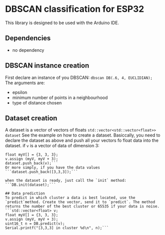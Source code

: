 # DBSCAN classification for ESP32
This library is designed to be used with the Arduino IDE.

## Dependencies
* no dependency

## DBSCAN instance creation
First declare an instance of you DBSCAN:
```dbscan DB(.6, 4, EUCLIDIAN);```
The arguments are:
* epsilon
* minimum number of points in a neighbourhood
* type of distance chosen

## Dataset creation
A dataset is a vector of vectors of floats
```std::vector<std::vector<float>> dataset```
See the example on how to create a dataset. Basiccally, you need to declare the dataset as above and push all your vectors fo float data into the dataset. if `v` is a vector of data of dimension 3:
```std::vector<float> v;
float myV[] = {3, 3, 3};
v.assign (myV, myV + 3);
dataset.push_back(v);```
Or more simply, if you have the data values
```dataset.push_back([3,3,3]);```

when the dataset is ready, just call the `init` method:
```DB.init(dataset);```

## Data prediction
To predict in which cluster a data is best located, use the `predict`method. Create the vector, send it to `predict`. The method returns the number of the best cluster or 65535 if your data is noise.
```std::vector<float> v;
float myV[] = {3, 3, 3};
v.assign (myV, myV + 3);
uint16_t n = DB.predict(v);
Serial.printf("[3,3,3] in cluster %d\n", n);```
  